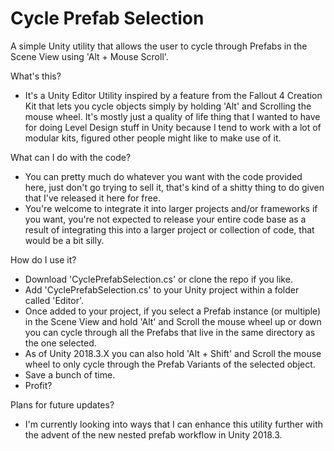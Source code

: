 # Cycle Prefab Selection

A simple Unity utility that allows the user to cycle through Prefabs in the Scene View using 'Alt + Mouse Scroll'.

What's this?
- It's a Unity Editor Utility inspired by a feature from the Fallout 4 Creation Kit that lets you cycle objects simply by holding 'Alt' and Scrolling the mouse wheel. It's mostly just a quality of life thing that I wanted to have for doing Level Design stuff in Unity because I tend to work with a lot of modular kits, figured other people might like to make use of it.

What can I do with the code?
- You can pretty much do whatever you want with the code provided here, just don't go trying to sell it, that's kind of a shitty thing to do given that I've released it here for free.
- You're welcome to integrate it into larger projects and/or frameworks if you want, you're not expected to release your entire code base as a result of integrating this into a larger project or collection of code, that would be a bit silly.

How do I use it?
- Download 'CyclePrefabSelection.cs' or clone the repo if you like.
- Add 'CyclePrefabSelection.cs' to your Unity project within a folder called 'Editor'.
- Once added to your project, if you select a Prefab instance (or multiple) in the Scene View and hold 'Alt' and Scroll the mouse wheel up or down you can cycle through all the Prefabs that live in the same directory as the one selected.
- As of Unity 2018.3.X you can also hold 'Alt + Shift' and Scroll the mouse wheel to only cycle through the Prefab Variants of the selected object.
- Save a bunch of time.
- Profit?

Plans for future updates?
- I'm currently looking into ways that I can enhance this utility further with the advent of the new nested prefab workflow in Unity 2018.3.
